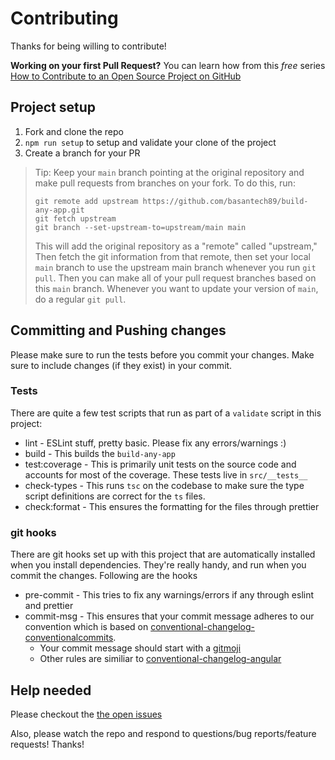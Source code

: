 # Contributing

Thanks for being willing to contribute!

**Working on your first Pull Request?** You can learn how from this *free* series [How to Contribute to an Open Source Project on GitHub](https://kcd.im/pull-request)

## Project setup

1.  Fork and clone the repo
2.  `npm run setup` to setup and validate your clone of the project
3.  Create a branch for your PR

> Tip: Keep your `main` branch pointing at the original repository and make
> pull requests from branches on your fork. To do this, run:
>
> ```
> git remote add upstream https://github.com/basantech89/build-any-app.git
> git fetch upstream
> git branch --set-upstream-to=upstream/main main
> ```
>
> This will add the original repository as a "remote" called "upstream," Then
> fetch the git information from that remote, then set your local `main`
> branch to use the upstream main branch whenever you run `git pull`. Then you
> can make all of your pull request branches based on this `main` branch.
> Whenever you want to update your version of `main`, do a regular `git pull`.

## Committing and Pushing changes

Please make sure to run the tests before you commit your changes. Make
sure to include changes (if they exist) in your commit.

### Tests

There are quite a few test scripts that run as part of a `validate` script in
this project:

- lint - ESLint stuff, pretty basic. Please fix any errors/warnings :)
- build - This builds the `build-any-app`
- test:coverage - This is primarily unit tests on the source code and accounts for
  most of the coverage. These tests live in `src/__tests__`
- check-types - This runs `tsc` on the codebase to make sure the type script
  definitions are correct for the `ts` files.
- check:format - This ensures the formatting for the files through prettier

### git hooks

There are git hooks set up with this project that are automatically installed
when you install dependencies. They're really handy, and run when you commit
the changes. Following are the hooks

- pre-commit - This tries to fix any warnings/errors if any through eslint and prettier
- commit-msg - This ensures that your commit message adheres to our convention which is based on [conventional-changelog-conventionalcommits](https://github.com/conventional-changelog/conventional-changelog/tree/master/packages/conventional-changelog-conventionalcommits).
    - Your commit message should start with a [gitmoji](https://gitmoji.dev/)
    - Other rules are similiar to [conventional-changelog-angular](https://github.com/conventional-changelog/conventional-changelog/tree/master/packages/conventional-changelog-angular)


## Help needed

Please checkout the [the open issues][issues]

Also, please watch the repo and respond to questions/bug reports/feature
requests! Thanks!

[egghead]:
https://app.egghead.io/playlists/how-to-contribute-to-an-open-source-project-on-github
[all-contributors]: https://github.com/kentcdodds/all-contributors
[issues]: https://github.com/basantech89/build-any-app/issues